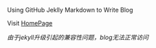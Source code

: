 Using GitHub Jeklly Markdown to Write Blog

Visit [HomePage](http://jeffreywei.github.io)

*由于jekyll升级引起的兼容性问题，blog无法正常访问*